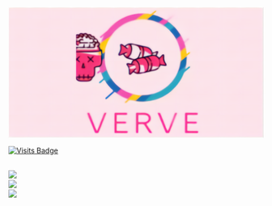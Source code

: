 [![verve's GitHub Banner](./assets/verve.png)](https://github.com/VerveIsGod)

[![Visits Badge](https://badges.pufler.dev/visits/verve_is_god/VerveIsGod)](https://badges.pufler.dev)

<br>
<a href="https://t.me/Verve_is_God/"><img src="https://img.shields.io/badge/Telegram-Verve_is_God-blue"></a>
<br>
<a href="https://t.me/bonbon_chat_bot/"><img src="https://img.shields.io/badge/BonBon-my%20telegram%20bot-ff69b4"></a>
<br>
<a href="mailto:verve_is_god@protonmail.com"><img src="https://img.shields.io/badge/E--mail-my%20email-important?style=flat"></a>

<!--
**VerveIsGod/VerveIsGod** is a ✨ _special_ ✨ repository because its `README.md` (this file) appears on your GitHub profile.

Here are some ideas to get you started:

- 🔭 I’m currently working on ...
- 🌱 I’m currently learning ...
- 👯 I’m looking to collaborate on ...
- 🤔 I’m looking for help with ...
- 💬 Ask me about ...
- 📫 How to reach me: ...
- 😄 Pronouns: ...
- ⚡ Fun fact: ...
-->
